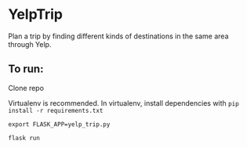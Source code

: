 # YelpTrip
Plan a trip by finding different kinds of destinations in the same area through Yelp.

## To run:

Clone repo

Virtualenv is recommended. In virtualenv, install dependencies with ```pip install -r requirements.txt```

```export FLASK_APP=yelp_trip.py```

```flask run```
